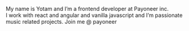 My name is Yotam and I’m a frontend developer at Payoneer inc.  
I work with react and angular and vanilla javascript and I’m passionate music related projects.
Join me @ payoneer
